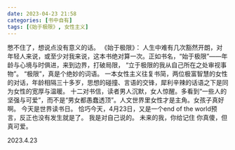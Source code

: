 ```yaml
---
date: 2023-04-23 21:58
categories: [书中自有]
tags: [《始于极限》, 女性主义]
---
```


憋不住了，想说点没有意义的话。
《始于极限》：
人生中难有几次豁然开朗，对年轻人来说，或至少对我来说，这本书绝对算一次。正如书名，“始于极限”——年龄与心境与时俱进，来到边界，打破局限，
“立于极限的我从自己所在之处审视事物”。
“极限”，真是个绝妙的词语。
一本女性主义往复书简，两位极富智慧的女性的对话，年龄相隔三十多岁，思想的碰撞、言语的交锋，犀利辛辣的话语之下是同为女性的宽厚与温暖。
十二对书信，读者男人沉默，女人惊醒。多看到“一些人的坚强与可爱”，而不是“男女都愚蠢透顶”。人文世界里女性才是主角。女孩子真好啊。
今天是世界读书日。
恰巧今天，4月23日，又是一个end of the world预言，反正也没有发生就是了。
我是对自己说的。
未来的我，你给记住
你真傻，但真可爱。

2023.4.23